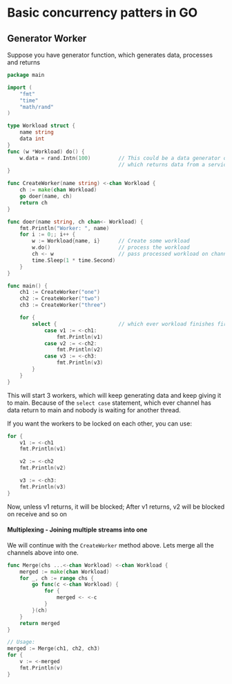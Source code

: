 # Basic concurrency patters in GO

## Generator Worker
Suppose you have generator function, which generates data, processes and returns
```go
package main

import (
    "fmt"
    "time"
    "math/rand"
)

type Workload struct {
    name string
    data int
}
func (w *Workload) do() {
    w.data = rand.Intn(100)         // This could be a data generator or some task
                                    // which returns data from a service
}

func CreateWorker(name string) <-chan Workload {
    ch := make(chan Workload)
    go doer(name, ch)
    return ch
}

func doer(name string, ch chan<- Workload) {
    fmt.Println("Worker: ", name)
    for i := 0;; i++ {
        w := Workload{name, i}      // Create some workload
        w.do()                      // process the workload
        ch <- w                     // pass processed workload on channel
        time.Sleep(1 * time.Second)
    }
}

func main() {
    ch1 := CreateWorker("one")
    ch2 := CreateWorker("two")
    ch3 := CreateWorker("three")

    for {
        select {                    // which ever workload finishes first returns
            case v1 := <-ch1:
                fmt.Println(v1)
            case v2 := <-ch2:
                fmt.Println(v2)
            case v3 := <-ch3:
                fmt.Println(v3)
        }
    }
}

```

This will start 3 workers, which will keep generating data and keep giving it to main.
Because of the `select case` statement, which ever channel has data return to main and nobody is waiting for another thread.

If you want the workers to be locked on each other, you can use:
```go
for {
    v1 := <-ch1
    fmt.Println(v1)

    v2 := <-ch2
    fmt.Println(v2)

    v3 := <-ch3:
    fmt.Println(v3)
}
```
Now, unless v1 returns, it will be blocked; After v1 returns, v2 will be blocked on receive and so on

#### Multiplexing - Joining multiple streams into one
We will continue with the `CreateWorker` method above.
Lets merge all the channels above into one.
```go
func Merge(chs ...<-chan Workload) <-chan Workload {
    merged := make(chan Workload)
    for _, ch := range chs {
        go func(c <-chan Workload) {
            for {
                merged <- <-c
            }
        }(ch)
    }
    return merged
}

// Usage:
merged := Merge(ch1, ch2, ch3)
for {
    v := <-merged
    fmt.Println(v)
}
```



